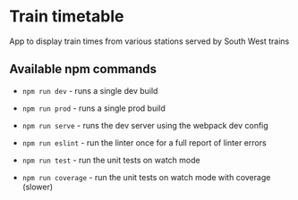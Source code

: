 # Train timetable
App to display train times from various stations served by South West trains

## Available npm commands

- `npm run dev` - runs a single dev build
- `npm run prod` - runs a single prod build
- `npm run serve` - runs the dev server using the webpack dev config

- `npm run eslint` - run the linter once for a full report of linter errors

- `npm run test` - run the unit tests on watch mode
- `npm run coverage` - run the unit tests on watch mode with coverage (slower)
